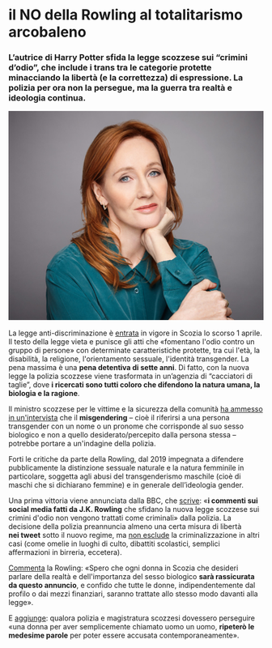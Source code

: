 # il NO della Rowling al totalitarismo arcobaleno

### L’autrice di Harry Potter sfida la legge scozzese sui “crimini d’odio”, che include i trans tra le categorie protette minacciando la libertà (e la correttezza) di espressione. La polizia per ora non la persegue, ma la guerra tra realtà e ideologia continua.

![ritratto di J.K. Rowling, autrice di Harry Potter](/img/rowling.jpeg)

La legge anti-discriminazione è [entrata](https://www.gov.scot/policies/crime-prevention-and-reduction/hate-crime/) in vigore in Scozia lo scorso 1 aprile. Il testo della legge vieta e punisce gli atti che «fomentano l'odio contro un gruppo di persone» con determinate caratteristiche protette, tra cui l'età, la disabilità, la religione, l'orientamento sessuale, l'identità transgender. La pena massima è una **pena detentiva di sette anni**.
Di fatto, con la nuova legge la polizia scozzese viene trasformata in un’agenzia di “cacciatori di taglie”, dove **i ricercati sono tutti coloro che difendono la natura umana, la biologia e la ragione**.

Il ministro scozzese per le vittime e la sicurezza della comunità [ha ammesso in un'intervista](https://www.thenational.scot/news/national/24223360.online-misgendering-could-investigated-scotland-new-hate-crime-law/?utm_source=substack&utm_medium=email) che il **misgendering** – cioè il riferirsi a una persona transgender con un nome o un pronome che corrisponde al suo sesso biologico e non a quello desiderato/percepito dalla persona stessa – potrebbe portare a un'indagine della polizia.

Forti le critiche da parte della Rowling, dal 2019 impegnata a difendere pubblicamente la distinzione sessuale naturale e la natura femminile in particolare, soggetta agli abusi del transgenderismo maschile (cioè di maschi che si dichiarano femmine) e in generale dell’ideologia gender.

Una prima vittoria viene annunciata dalla BBC, che [scrive](https://www.bbc.com/news/uk-scotland-68712471): «**i commenti sui social media fatti da J.K. Rowling** che sfidano la nuova legge scozzese sui crimini d'odio non vengono trattati come criminali» dalla polizia.
La decisione della polizia preannuncia almeno una certa misura di libertà **nei tweet** sotto il nuovo regime, ma [non esclude](https://www.dailymail.co.uk/news/article-13266931/What-hate-crime-Scottish-police-say-JK-Rowlings-online-posts-not-criminal-offence-is.html) la criminalizzazione in altri casi (come omelie in luoghi di culto, dibattiti scolastici, semplici affermazioni in birreria, eccetera).

[Commenta](https://twitter.com/jk_rowling/status/1775187763995824350) la Rowling: «Spero che ogni donna in Scozia che desideri parlare della realtà e dell'importanza del sesso biologico **sarà rassicurata da questo annuncio**, e confido che tutte le donne, indipendentemente dal profilo o dai mezzi finanziari, saranno trattate allo stesso modo davanti alla legge».

E [aggiunge](https://twitter.com/jk_rowling/status/1775190408110264673): qualora polizia e magistratura scozzesi dovessero perseguire «una donna per aver semplicemente chiamato uomo un uomo, **ripeterò le medesime parole** per poter essere accusata contemporaneamente».